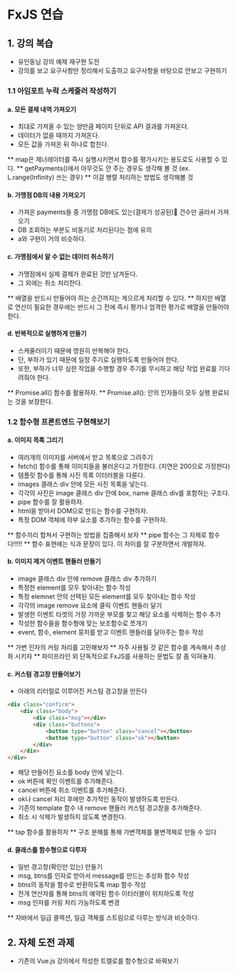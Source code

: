 # FxJS 연습
## 1. 강의 복습
- 유인동님 강의 예제 재구현 도전
- 강의를 보고 요구사항만 정리해서 도출하고 요구사항을 바탕으로 안보고 구현하기

### 1.1 아임포트 누락 스케줄러 작성하기
#### a. 모든 결제 내역 가져오기
- 최대로 가져올 수 있는 양만큼 페이지 단위로 API 결과를 가져온다.
- 데이터가 없을 때까지 가져온다.
- 모든 값을 가져온 뒤 하나로 합친다.

** map은 제너레이터를 즉시 실행시키면서 함수를 평가시키는 용도로도 사용할 수 있다.
** getPayments()에서 아무것도 안 주는 경우도 생각해 볼 것 (ex. L.range(Infinity) 쓰는 경우)
** 이걸 병렬 처리하는 방법도 생각해볼 것

#### b. 가맹점 DB의 내용 가져오기
- 가져온 payments들 중 가맹점 DB에도 있는(결제가 성공된) 건수만 골라서 가져오기
- DB 조회하는 부분도 비동기로 처리된다는 점에 유의
- a와 구현이 거의 비슷하다.

#### c. 가맹점에서 알 수 없는 데이터 취소하기
- 가맹점에서 실제 결제가 완료된 것만 남겨둔다.
- 그 외에는 취소 처리한다.

** 배열을 반드시 만들어야 하는 순간까지는 게으르게 처리할 수 있다.
** 하지만 배열로 연산이 필요한 경우에는 반드시 그 전에 즉시 평가나 엄격한 평가로 배열을 만들어야 한다.

#### d. 반복적으로 실행하게 만들기
- 스케줄러이기 때문에 영원히 반복해야 한다.
- 단, 부하가 있기 때문에 일정 주기로 실행하도록 만들어야 한다.
- 또한, 부하가 너무 심한 작업을 수행할 경우 주기를 무시하고 해당 작업 완료를 기다려줘야 한다.

** Promise.all() 함수를 활용하자.
** Promise.all(): 안의 인자들이 모두 실행 완료되는 것을 보장한다.

### 1.2 함수형 프론트엔드 구현해보기
#### a. 이미지 목록 그리기
- 여러개의 이미지를 서버에서 받고 목록으로 그려주기
- fetch() 함수를 통해 이미지들을 불러온다고 가정한다. (지연은 200으로 가정한다)
- 템플릿 함수를 통해 사진 목록 이터러블을 다룬다.
- images 클래스 div 안에 모든 사진 목록을 넣는다.
- 각각의 사진은 image 클래스 div 안에 box, name 클래스 div를 포함하는 구조다.
- pipe 함수를 잘 활용하자.
- html을 받아서 DOM으로 만드는 함수를 구현하자.
- 특정 DOM 객체에 하부 요소를 추가하는 함수를 구현하자.

** 함수끼리 합쳐서 구현하는 방법을 집중해서 보자
** pipe 함수는 그 자체로 함수다!!!!!
** 함수 표현에는 식과 문장이 있다. 이 차이를 잘 구분하면서 개발하자.

#### b. 이미지 제거 이벤트 핸들러 만들기
- image 클래스 div 안에 remove 클래스 div 추가하기
- 특정한 element를 모두 찾아내는 함수 작성
- 특정 elemnet 안의 선택된 모든 element를 모두 찾아내는 함수 작성
- 각각의 image remove 요소에 클릭 이벤트 핸들러 달기
- 발생한 이벤트 타겟의 가장 가까운 부모를 찾고 해당 요소를 삭제하는 함수 추가
- 작성한 함수들을 함수형에 맞는 보조함수로 쪼개기
- event, 함수, element 뭉치를 받고 이벤트 핸들러를 달아주는 함수 작성

** 가변 인자의 커링 처리를 고민해보자
** 자주 사용될 것 같은 함수를 계속해서 추상화 시키자
** 파이프라인 외 단독적으로 FxJS를 사용하는 문법도 잘 좀 익혀놓자.

#### c. 커스텀 경고창 만들어보기
- 아래의 리터럴로 이루어진 커스텀 경고창을 만든다
```html
<div class="confirm">
    <div class="body">
        <div class="msg"></div>
        <div class="buttons">
            <button type="button" class="cancel"></button>
            <button type="button" class="ok"></button>
        </div>
    </div>
</div>
```
- 해당 만들어진 요소를 body 안에 넣는다.
- ok 버튼에 확인 이벤트를 추가해준다.
- cancel 버튼에 취소 이벤트를 추가해준다.
- ok나 cancel 처리 후에만 추가적인 동작이 발생하도록 만든다.
- 기존의 template 함수 내 remove 핸들러 커스텀 경고창을 추가해준다.
- 취소 시 삭제가 발생하지 않도록 변경한다.

** tap 함수를 활용하자
** 구조 분해를 통해 가변객체를 불변객체로 만들 수 있다

#### d. 클래스를 함수형으로 다루자
- 일반 경고창(확인만 있는) 만들기
- msg, btns를 인자로 받아서 message를 만드는 추상화 함수 작성
- btns의 동작을 함수로 반환하도록 map 함수 작성
- 전개 연산자를 통해 btns의 예약된 함수 이터러블이 위치하도록 작성
- msg 인자를 커링 처리 가능하도록 변경

** 자바에서 일급 콜렉션, 일급 객체를 스트림으로 다루는 방식과 비슷하다.  

## 2. 자체 도전 과제
- 기존의 Vue.js 강의에서 작성한 트렐로를 함수형으로 바꿔보기
